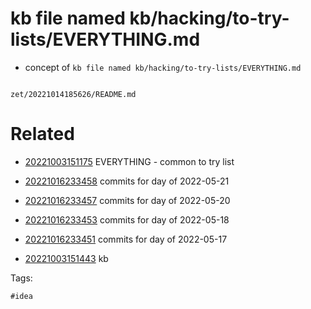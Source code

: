 # kb file named kb/hacking/to-try-lists/EVERYTHING.md

- concept of `kb file named kb/hacking/to-try-lists/EVERYTHING.md`

```
```

` zet/20221014185626/README.md `

# Related

- [20221003151175](/zet/20221003151175/README.md) EVERYTHING - common to try list

- [20221016233458](/zet/20221016233458/README.md) commits for day of 2022-05-21
- [20221016233457](/zet/20221016233457/README.md) commits for day of 2022-05-20
- [20221016233453](/zet/20221016233453/README.md) commits for day of 2022-05-18
- [20221016233451](/zet/20221016233451/README.md) commits for day of 2022-05-17
- [20221003151443](/zet/20221003151443/README.md) kb

Tags:

    #idea

